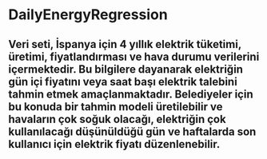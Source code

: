 # DailyEnergyRegression

## Veri seti, İspanya için 4 yıllık elektrik tüketimi, üretimi, fiyatlandırması ve hava durumu verilerini içermektedir. Bu bilgilere dayanarak elektriğin gün içi fiyatını veya saat başı elektrik talebini tahmin etmek amaçlanmaktadır. Belediyeler için bu konuda bir tahmin modeli üretilebilir ve havaların çok soğuk olacağı, elektriğin çok kullanılacağı düşünüldüğü gün ve haftalarda son kullanıcı için elektrik fiyatı düzenlenebilir.
